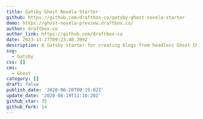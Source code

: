 ```yaml
---
title: Gatsby Ghost Novela Starter
github: https://github.com/draftbox-co/gatsby-ghost-novela-starter
demo: https://ghost-novela-preview.draftbox.co/
author: draftbox-co
author_link: https://github.com/draftbox-co
date: 2023-11-27T09:23:40.399Z
description: A Gatsby starter for creating blogs from headless Ghost CMS.
ssg:
  - Gatsby
css: []
cms:
  - Ghost
category: []
draft: false
publish_date: '2020-06-20T09:15:02Z'
update_date: '2020-08-19T11:16:20Z'
github_star: 35
github_fork: 14
---
```

